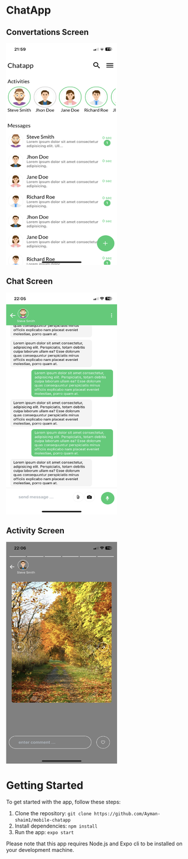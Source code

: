 # ChatApp

## Convertations Screen

<img src="./screenshots/convertations.PNG" alt="Home Screen" width="300" height="600">

## Chat Screen

<img src="./screenshots/chat.PNG" alt="Home Screen" width="300" height="600">

## Activity Screen

<img src="./screenshots/activity.PNG" alt="Home Screen" width="300" height="600">

# Getting Started

To get started with the app, follow these steps:

1. Clone the repository: `git clone https://github.com/Ayman-shaim1/mobile-chatapp`
2. Install dependencies: `npm install`
3. Run the app: `expo start`

Please note that this app requires Node.js and Expo cli to be installed on your development machine.
